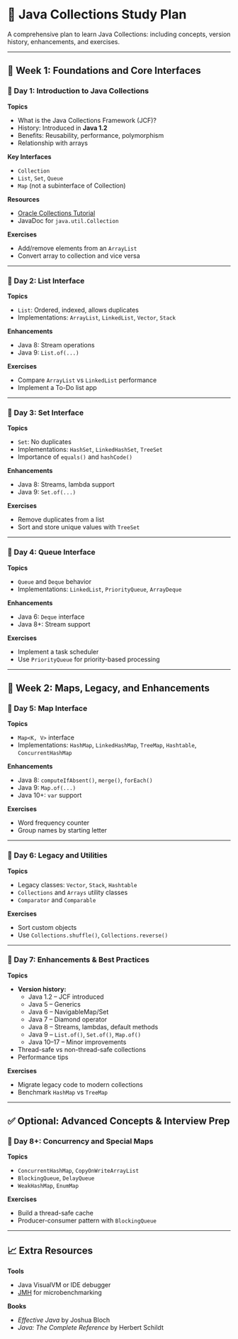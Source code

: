 # 📘 Java Collections Study Plan

A comprehensive plan to learn Java Collections: including concepts, version history, enhancements, and exercises.

---

## 🧭 Week 1: Foundations and Core Interfaces

### 📅 Day 1: Introduction to Java Collections

**Topics**
- What is the Java Collections Framework (JCF)?
- History: Introduced in **Java 1.2**
- Benefits: Reusability, performance, polymorphism
- Relationship with arrays

**Key Interfaces**
- `Collection`
- `List`, `Set`, `Queue`
- `Map` (not a subinterface of Collection)

**Resources**
- [Oracle Collections Tutorial](https://docs.oracle.com/javase/tutorial/collections/index.html)
- JavaDoc for `java.util.Collection`

**Exercises**
- Add/remove elements from an `ArrayList`
- Convert array to collection and vice versa

---

### 📅 Day 2: List Interface

**Topics**
- `List`: Ordered, indexed, allows duplicates
- Implementations: `ArrayList`, `LinkedList`, `Vector`, `Stack`

**Enhancements**
- Java 8: Stream operations
- Java 9: `List.of(...)`

**Exercises**
- Compare `ArrayList` vs `LinkedList` performance
- Implement a To-Do list app

---

### 📅 Day 3: Set Interface

**Topics**
- `Set`: No duplicates
- Implementations: `HashSet`, `LinkedHashSet`, `TreeSet`
- Importance of `equals()` and `hashCode()`

**Enhancements**
- Java 8: Streams, lambda support
- Java 9: `Set.of(...)`

**Exercises**
- Remove duplicates from a list
- Sort and store unique values with `TreeSet`

---

### 📅 Day 4: Queue Interface

**Topics**
- `Queue` and `Deque` behavior
- Implementations: `LinkedList`, `PriorityQueue`, `ArrayDeque`

**Enhancements**
- Java 6: `Deque` interface
- Java 8+: Stream support

**Exercises**
- Implement a task scheduler
- Use `PriorityQueue` for priority-based processing

---

## 🧭 Week 2: Maps, Legacy, and Enhancements

### 📅 Day 5: Map Interface

**Topics**
- `Map<K, V>` interface
- Implementations: `HashMap`, `LinkedHashMap`, `TreeMap`, `Hashtable`, `ConcurrentHashMap`

**Enhancements**
- Java 8: `computeIfAbsent()`, `merge()`, `forEach()`
- Java 9: `Map.of(...)`
- Java 10+: `var` support

**Exercises**
- Word frequency counter
- Group names by starting letter

---

### 📅 Day 6: Legacy and Utilities

**Topics**
- Legacy classes: `Vector`, `Stack`, `Hashtable`
- `Collections` and `Arrays` utility classes
- `Comparator` and `Comparable`

**Exercises**
- Sort custom objects
- Use `Collections.shuffle()`, `Collections.reverse()`

---

### 📅 Day 7: Enhancements & Best Practices

**Topics**
- **Version history:**
  - Java 1.2 – JCF introduced
  - Java 5 – Generics
  - Java 6 – NavigableMap/Set
  - Java 7 – Diamond operator
  - Java 8 – Streams, lambdas, default methods
  - Java 9 – `List.of()`, `Set.of()`, `Map.of()`
  - Java 10–17 – Minor improvements
- Thread-safe vs non-thread-safe collections
- Performance tips

**Exercises**
- Migrate legacy code to modern collections
- Benchmark `HashMap` vs `TreeMap`

---

## ✅ Optional: Advanced Concepts & Interview Prep

### 📅 Day 8+: Concurrency and Special Maps

**Topics**
- `ConcurrentHashMap`, `CopyOnWriteArrayList`
- `BlockingQueue`, `DelayQueue`
- `WeakHashMap`, `EnumMap`

**Exercises**
- Build a thread-safe cache
- Producer-consumer pattern with `BlockingQueue`

---

## 📈 Extra Resources

**Tools**
- Java VisualVM or IDE debugger
- [JMH](https://openjdk.org/projects/code-tools/jmh/) for microbenchmarking

**Books**
- *Effective Java* by Joshua Bloch
- *Java: The Complete Reference* by Herbert Schildt
